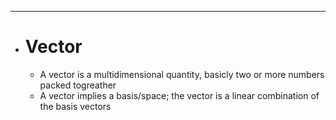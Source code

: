 
---
- # Vector
	- A vector is a multidimensional quantity, basicly two or more numbers packed togreather
	- A vector implies a basis/space; the vector is a linear combination of the basis vectors